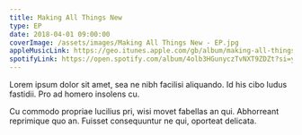 ```yaml
---
title: Making All Things New
type: EP
date: 2018-04-01 09:00:00
coverImage: /assets/images/Making All Things New - EP.jpg
appleMusicLink: https://geo.itunes.apple.com/gb/album/making-all-things-new-ep/1371800434?mt=1&app=music
spotifyLink: https://open.spotify.com/album/4olb3HGunyczTvNXT9ZDZt?si=y38gdEvMTp-dfDZhTIBsbQ
---
```

Lorem ipsum dolor sit amet, sea ne nibh facilisi aliquando. Id his cibo ludus fastidii. Pro ad homero insolens cu.

Cu commodo propriae lucilius pri, wisi movet fabellas an qui. Abhorreant reprimique quo an. Fuisset consequuntur ne qui, oporteat delicata.
